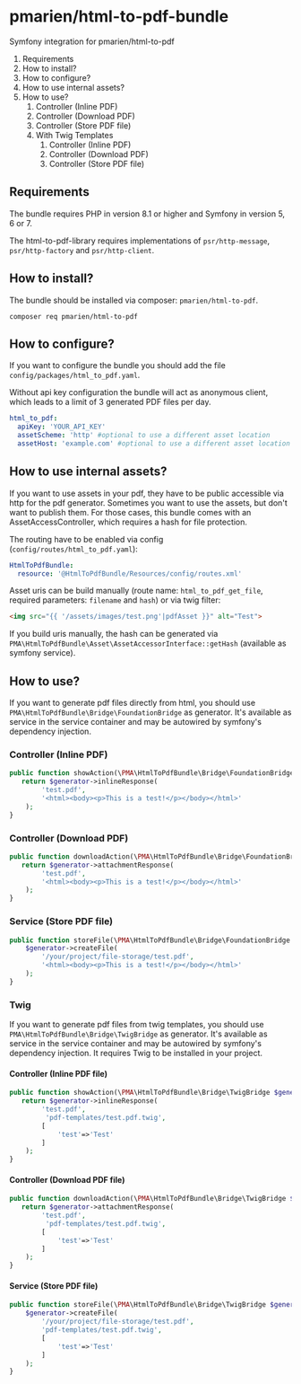 # pmarien/html-to-pdf-bundle

Symfony integration for pmarien/html-to-pdf

1. Requirements
2. How to install?
3. How to configure?
4. How to use internal assets?
5. How to use?
    1. Controller (Inline PDF)
    1. Controller (Download PDF)
    1. Controller (Store PDF file)
    1. With Twig Templates
        1. Controller (Inline PDF)
        1. Controller (Download PDF)
        1. Controller (Store PDF file)

## Requirements

The bundle requires PHP in version 8.1 or higher and Symfony in version 5, 6 or 7.

The html-to-pdf-library requires implementations of `psr/http-message`, `psr/http-factory` and `psr/http-client`.

## How to install?

The bundle should be installed via composer: `pmarien/html-to-pdf`.

```shell
composer req pmarien/html-to-pdf
```

## How to configure?

If you want to configure the bundle you should add the file `config/packages/html_to_pdf.yaml`.

Without api key configuration the bundle will act as anonymous client, which leads to a limit of 3 generated PDF files
per day.

```yaml
html_to_pdf:
  apiKey: 'YOUR_API_KEY'
  assetScheme: 'http' #optional to use a different asset location
  assetHost: 'example.com' #optional to use a different asset location
```

## How to use internal assets?

If you want to use assets in your pdf, they have to be public accessible via http for the pdf generator.
Sometimes you want to use the assets, but don't want to publish them.
For those cases, this bundle comes with an AssetAccessController, which requires a hash for file protection.

The routing have to be enabled via config (`config/routes/html_to_pdf.yaml`):

```yaml
HtmlToPdfBundle:
  resource: '@HtmlToPdfBundle/Resources/config/routes.xml'
```

Asset uris can be build manually (route name: `html_to_pdf_get_file`, required parameters: `filename` and `hash`) or via
twig filter:

```html
<img src="{{ '/assets/images/test.png'|pdfAsset }}" alt="Test">
```

If you build uris manually, the hash can be generated via `PMA\HtmlToPdfBundle\Asset\AssetAccessorInterface::getHash`
(available as symfony service).

## How to use?

If you want to generate pdf files directly from html, you should use `PMA\HtmlToPdfBundle\Bridge\FoundationBridge` as
generator. It's available as service in the service container and may be autowired by symfony's dependency injection.

### Controller (Inline PDF)

```php
public function showAction(\PMA\HtmlToPdfBundle\Bridge\FoundationBridge $generator):\Symfony\Component\HttpFoundation\Response{
   return $generator->inlineResponse(
        'test.pdf',
        '<html><body><p>This is a test!</p></body></html>'
    );
}
```

### Controller (Download PDF)

```php
public function downloadAction(\PMA\HtmlToPdfBundle\Bridge\FoundationBridge $generator):\Symfony\Component\HttpFoundation\Response{
   return $generator->attachmentResponse(
        'test.pdf',
        '<html><body><p>This is a test!</p></body></html>'
    );
}
```

### Service (Store PDF file)

```php
public function storeFile(\PMA\HtmlToPdfBundle\Bridge\FoundationBridge $generator):void {
    $generator->createFile(
        '/your/project/file-storage/test.pdf',
        '<html><body><p>This is a test!</p></body></html>'
    );
}
```

### Twig

If you want to generate pdf files from twig templates, you should use `PMA\HtmlToPdfBundle\Bridge\TwigBridge` as
generator. It's available as service in the service container and may be autowired by symfony's dependency injection.
It requires Twig to be installed in your project.

#### Controller (Inline PDF file)

```php
public function showAction(\PMA\HtmlToPdfBundle\Bridge\TwigBridge $generator):\Symfony\Component\HttpFoundation\Response{
   return $generator->inlineResponse(
        'test.pdf',
         'pdf-templates/test.pdf.twig',
        [
            'test'=>'Test'
        ]
    );
}
```

#### Controller (Download PDF file)

```php
public function downloadAction(\PMA\HtmlToPdfBundle\Bridge\TwigBridge $generator):\Symfony\Component\HttpFoundation\Response{
   return $generator->attachmentResponse(
        'test.pdf',
         'pdf-templates/test.pdf.twig',
        [
            'test'=>'Test'
        ]
    );
}
```

#### Service (Store PDF file)

```php
public function storeFile(\PMA\HtmlToPdfBundle\Bridge\TwigBridge $generator):void {
    $generator->createFile(
        '/your/project/file-storage/test.pdf',
        'pdf-templates/test.pdf.twig',
        [
            'test'=>'Test'
        ]
    );
}
```
